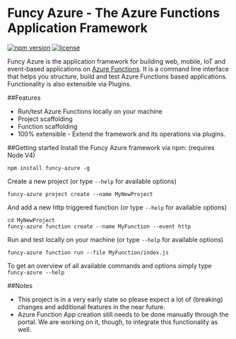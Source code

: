 # Funcy Azure - The Azure Functions Application Framework
[![npm version](https://badge.fury.io/js/funcy-azure.svg)](https://badge.fury.io/js/funcy-azure)
[![license](https://img.shields.io/github/license/mashape/apistatus.svg?maxAge=2592000)]()

Funcy Azure is the application framework for building web, 
mobile, IoT and event-based applications on [Azure Functions](https://functions.azure.com). 
It is a command line interface that helps you structure, build and test
Azure Functions based applications. Functionality is also extensible via Plugins.

##Features
* Run/test Azure Functions locally on your machine
* Project scaffolding
* Function scaffolding
* 100% extensible - Extend the framework and its operations via plugins. 

##Getting started
Install the Funcy Azure framework via npm: (requires Node V4)
```
npm install funcy-azure -g
```
Create a new project (or type `--help` for available options)
```
funcy-azure project create --name MyNewProject
```
And add a new http triggered function (or type `--help` for available options)
```
cd MyNewProject
funcy-azure function create --name MyFunction --event http
```
Run and test locally on your machine (or type `--help` for available options)
```
funcy-azure function run --file MyFunction/index.js
```
To get an overview of all available commands and options simply type `funcy-azure --help`

##Notes
* This project is in a very early state so please expect a lot of (breaking) changes and additional features in the near future. 
* Azure Function App creation still needs to be done manually through the portal. We are
working on it, though, to integrate this functionality as well.